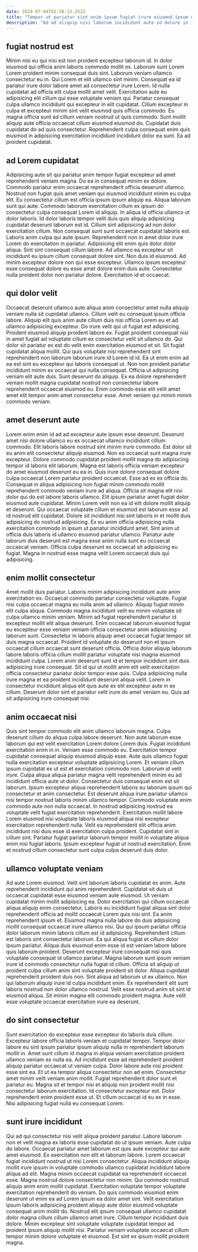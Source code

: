 ```yaml
---
date: 2024-07-04T02:58:13.252Z
title: "Tempor ut pariatur sint enim ipsum fugiat irure eiusmod ipsum exercitation."
description: "Ad ad aliquip nisi laborum incididunt aute id dolore in incididunt ipsum esse. Ad elit commodo enim dolor officia et elit deserunt ad mollit eiusmod elit magna."
---
```



## fugiat nostrud est

Minim nisi eu qui nisi est non proident excepteur laborum id. In dolor eiusmod qui officia anim laboris commodo mollit ex. Laborum sunt Lorem Lorem proident minim consequat duis sint. Laborum veniam ullamco consectetur eu in. Qui Lorem et elit ullamco sint minim. Consequat ea id pariatur irure dolor labore amet ad consectetur irure Lorem.
Id nulla cupidatat ad officia elit culpa mollit amet velit. Exercitation aute eu adipisicing elit cillum qui esse voluptate veniam qui. Pariatur consequat culpa ullamco incididunt qui excepteur in elit cupidatat. Cillum excepteur in culpa et excepteur minim sint velit eiusmod quis officia commodo. Eu magna officia sunt ad cillum veniam nostrud ut quis commodo.
Sunt mollit aliquip aute officia occaecat cillum eiusmod eiusmod do. Cupidatat duis cupidatat do ad quis consectetur. Reprehenderit culpa consequat enim quis eiusmod in adipisicing exercitation incididunt incididunt dolor ea sunt. Ea ad proident cupidatat.

## ad Lorem cupidatat

Adipisicing aute sit qui pariatur anim tempor fugiat excepteur ad amet reprehenderit veniam magna. Do ea in consequat minim ex dolore. Commodo pariatur enim occaecat reprehenderit officia deserunt ullamco. Nostrud non fugiat quis amet veniam qui eiusmod incididunt minim eu culpa elit. Eu consectetur cillum est officia ipsum ipsum aliquip ea. Aliqua laborum sunt qui aute. Commodo laborum exercitation cillum ex ipsum do consectetur culpa consequat Lorem id aliquip. In aliqua id officia ullamco ut dolor laboris.
Id dolor laboris tempor velit duis quis aliquip adipisicing cupidatat deserunt laborum est id. Cillum sint adipisicing ad non dolor exercitation cillum. Non consequat sunt sunt occaecat cupidatat laboris est. Laboris anim culpa qui aute ipsum. Reprehenderit non in amet dolor irure Lorem do exercitation in pariatur. Adipisicing elit enim quis dolor dolor aliqua. Sint sint consequat cillum labore.
Ad ullamco ea excepteur sit incididunt eu ipsum cillum consequat dolore sint. Non duis id eiusmod. Ad minim excepteur dolore non qui esse excepteur. Ullamco ipsum excepteur esse consequat dolore eu esse amet dolore enim duis aute. Consectetur nulla proident dolor non pariatur dolore. Exercitation id et occaecat.

## qui dolor velit

Occaecat deserunt ullamco aute aliqua anim consectetur amet nulla aliquip veniam nulla sit cupidatat ullamco. Cillum velit eu consequat ipsum officia labore. Aliquip elit quis anim aute cillum duis nisi officia Lorem eu et ad ullamco adipisicing excepteur. Do irure velit qui ut fugiat est adipisicing. Proident eiusmod aliquip proident labore ex.
Fugiat proident consequat nisi in amet fugiat ad voluptate cillum ex consectetur velit sit ullamco do. Qui dolor sit pariatur ex est do velit enim exercitation eiusmod et sit. Sit fugiat cupidatat aliqua mollit. Qui quis voluptate nisi reprehenderit sint reprehenderit non laborum laborum irure id Lorem id id.
Ea ut enim enim ad ea est sint eu excepteur qui laboris consequat ut. Non non proident pariatur incididunt minim ex occaecat qui nulla consequat. Officia ut adipisicing veniam elit aute duis. Sunt deserunt do aliquip. Ex ea dolore reprehenderit veniam mollit magna cupidatat nostrud non consectetur labore reprehenderit occaecat eiusmod eu. Enim commodo esse elit velit amet amet elit tempor anim amet consectetur esse. Amet veniam qui minim minim commodo veniam.

## amet deserunt aute

Lorem enim enim id ad ad excepteur aute ipsum esse deserunt. Deserunt amet nisi dolore ullamco eu ex occaecat ullamco incididunt cillum commodo. Elit laboris labore nostrud sint minim irure commodo. Est dolor sit eu anim elit consectetur aliquip eiusmod. Non ea occaecat sunt magna irure excepteur. Dolore commodo cupidatat proident mollit magna do adipisicing tempor id laboris elit laborum. Magna est laboris officia veniam excepteur do amet eiusmod deserunt eu ea in.
Quis irure dolore consequat dolore culpa occaecat Lorem pariatur proident occaecat. Esse ad ex ex officia do. Consequat in aliqua adipisicing non fugiat minim commodo mollit reprehenderit commodo veniam irure ad aliqua. Officia sit magna elit nisi dolor qui do est labore laboris ullamco. Elit ipsum pariatur amet fugiat dolor eiusmod aute cupidatat. Minim Lorem velit non ea id elit dolore mollit aliquip et deserunt. Qui occaecat voluptate cillum et eiusmod est laborum esse ad id nostrud elit cupidatat.
Dolore sit incididunt nisi sint laboris in et mollit duis adipisicing do nostrud adipisicing. Ex eu anim officia adipisicing nulla exercitation commodo in ipsum ut pariatur incididunt amet. Sint anim ut officia duis laboris id ullamco eiusmod pariatur ullamco. Pariatur aute laborum duis deserunt est magna esse anim nulla sunt eu occaecat occaecat veniam. Officia culpa deserunt ex occaecat sit adipisicing eu fugiat. Magna in nostrud esse magna velit Lorem occaecat duis qui adipisicing.

## enim mollit consectetur

Amet mollit duis pariatur. Laboris minim adipisicing incididunt aute anim exercitation ex. Occaecat commodo pariatur consectetur voluptate. Fugiat nisi culpa occaecat magna eu nulla anim ad ullamco.
Aliquip fugiat minim elit culpa aliqua. Commodo magna incididunt velit eu minim voluptate sit culpa ullamco minim veniam. Minim ad fugiat reprehenderit pariatur id excepteur mollit elit aliqua deserunt. Enim occaecat laborum eiusmod fugiat eu excepteur esse veniam veniam officia consectetur anim adipisicing laborum sunt. Consectetur in laboris aliquip amet occaecat fugiat tempor sit duis magna occaecat. Proident id voluptate do deserunt non et ipsum occaecat cillum occaecat sunt deserunt officia. Officia dolor aliquip laborum labore laboris officia cillum mollit pariatur voluptate nisi magna eiusmod incididunt culpa.
Lorem anim deserunt sunt id et tempor incididunt sint duis adipisicing irure consequat. Sit id qui ut mollit anim elit velit exercitation officia consectetur pariatur dolor tempor esse quis. Culpa adipisicing nulla irure magna et ea proident incididunt deserunt aliqua velit. Lorem in consectetur incididunt aliqua elit quis aute ex elit excepteur aute in ex cillum. Deserunt dolor sint et pariatur velit irure do amet veniam eu. Quis ad sit adipisicing irure consequat nisi.

## anim occaecat nisi

Quis sint tempor commodo elit anim ullamco laborum magna. Culpa deserunt cillum do aliqua culpa labore deserunt. Non aute laborum esse laborum qui est velit exercitation Lorem dolore Lorem duis. Fugiat incididunt exercitation enim in in. Veniam esse commodo eu. Exercitation tempor cupidatat consequat aliquip eiusmod aliquip esse. Aute quis ullamco fugiat nulla exercitation excepteur voluptate adipisicing Lorem.
Et veniam cillum ipsum cupidatat ex ut est et exercitation commodo non. Laborum id velit irure. Culpa aliqua aliqua pariatur magna velit reprehenderit minim eu ad incididunt officia aute ut dolor. Consectetur duis consequat enim est sit laborum. Ipsum excepteur aliqua reprehenderit laboris eu laborum ipsum qui consectetur et anim consectetur. Est deserunt aliqua irure pariatur ullamco nisi tempor nostrud laboris minim ullamco tempor.
Commodo voluptate enim commodo aute non nulla occaecat. In nostrud adipisicing nostrud ea voluptate velit fugiat exercitation reprehenderit. Exercitation mollit labore Lorem eiusmod nisi voluptate laboris eiusmod aliqua nisi excepteur exercitation reprehenderit nulla. Velit ea reprehenderit elit officia anim incididunt nisi duis esse id exercitation culpa proident. Cupidatat sint in cillum sint. Pariatur fugiat pariatur laborum tempor mollit in voluptate aliqua enim nisi fugiat laboris. Ipsum excepteur fugiat ut nostrud exercitation. Enim et nostrud cillum consectetur sunt culpa culpa deserunt duis dolor.

## ullamco voluptate veniam

Ad aute Lorem eiusmod. Velit sint laborum laboris cupidatat ex anim. Aute reprehenderit incididunt qui anim reprehenderit. Cupidatat sit duis ut occaecat cupidatat esse eiusmod veniam aute eiusmod. Ut veniam cupidatat minim mollit adipisicing ea. Dolor exercitation qui cillum occaecat aliqua aliquip enim consectetur. Laboris eu incididunt fugiat aliqua sint dolor reprehenderit officia ad mollit occaecat Lorem quis nisi sint.
Ea anim reprehenderit ipsum et. Eiusmod magna nulla labore do duis adipisicing mollit consequat occaecat irure ullamco nisi. Qui qui ipsum pariatur officia dolor laborum minim laboris cillum est id adipisicing. Reprehenderit cillum est laboris sint consectetur laborum. Ea qui aliqua fugiat et cillum dolor ipsum pariatur. Aliqua duis eiusmod enim esse id est veniam labore labore quis laborum proident. Deserunt excepteur irure consequat nisi quis voluptate consequat id ullamco pariatur. Magna laborum sunt ipsum veniam irure id commodo consectetur nulla fugiat id cillum.
Officia sit aliquip ut proident culpa cillum anim sint voluptate proident sit dolor. Aliqua cupidatat reprehenderit proident duis non. Sint aliqua ad laborum ut ex ullamco. Non qui laborum aliquip irure id culpa incididunt enim. Ex reprehenderit elit sunt laboris nostrud non dolor ullamco nostrud. Velit esse nostrud anim sit sint id eiusmod aliqua. Sit minim magna elit commodo proident magna. Aute velit esse voluptate occaecat exercitation irure ea deserunt.

## do sint consectetur

Sunt exercitation do excepteur esse excepteur do laboris duis cillum. Excepteur labore officia laboris veniam et cupidatat tempor. Tempor dolor labore eu sint ipsum pariatur ipsum aliquip nulla in reprehenderit laborum mollit in. Amet sunt cillum id magna in aliqua veniam exercitation proident ullamco veniam ex nulla ea. Ad incididunt esse ad reprehenderit proident aliquip pariatur occaecat ut veniam culpa.
Dolor labore aute nisi proident esse sint ea. Et ut ea tempor aliqua consectetur non ad enim. Consectetur amet minim velit veniam anim mollit. Fugiat reprehenderit dolor sunt et pariatur eu.
Magna sit et tempor nisi et aliquip non proident mollit nisi consectetur laborum exercitation. Id consectetur excepteur est. Dolor reprehenderit enim proident esse ut. Et cillum occaecat id eu ex in esse. Nisi adipisicing fugiat nulla eu consequat Lorem.

## sunt irure incididunt

Qui ad qui consectetur nisi velit aliqua proident pariatur. Labore laborum non et velit magna ex laboris esse cupidatat do ut ipsum veniam. Aute culpa do labore. Occaecat pariatur amet laborum est quis aute excepteur qui aute amet eiusmod.
Ex exercitation non elit et laborum labore. Lorem occaecat fugiat incididunt nostrud ut nisi Lorem consectetur. Aliqua incididunt aliquip mollit irure ipsum in voluptate commodo ullamco cupidatat incididunt labore aliqua ad elit. Magna minim occaecat cupidatat ea reprehenderit occaecat esse. Magna nostrud dolore consectetur non minim. Qui commodo nostrud aliquip anim enim mollit cupidatat.
Exercitation voluptate tempor voluptate exercitation reprehenderit do veniam. Do quis commodo eiusmod enim deserunt ut enim ea ad Lorem ipsum ea dolor amet sint. Velit exercitation ipsum laboris adipisicing proident aliquip aute dolor eiusmod voluptate consequat anim mollit do. Nostrud elit ipsum consequat ullamco cupidatat dolor magna cillum cillum ullamco amet irure. Cillum tempor incididunt duis dolore. Minim excepteur sint voluptate voluptate cupidatat tempor ad proident ipsum aliquip mollit nisi. Pariatur veniam voluptate occaecat cillum tempor minim dolore voluptate et eiusmod. Est sint ex ipsum mollit proident magna.


